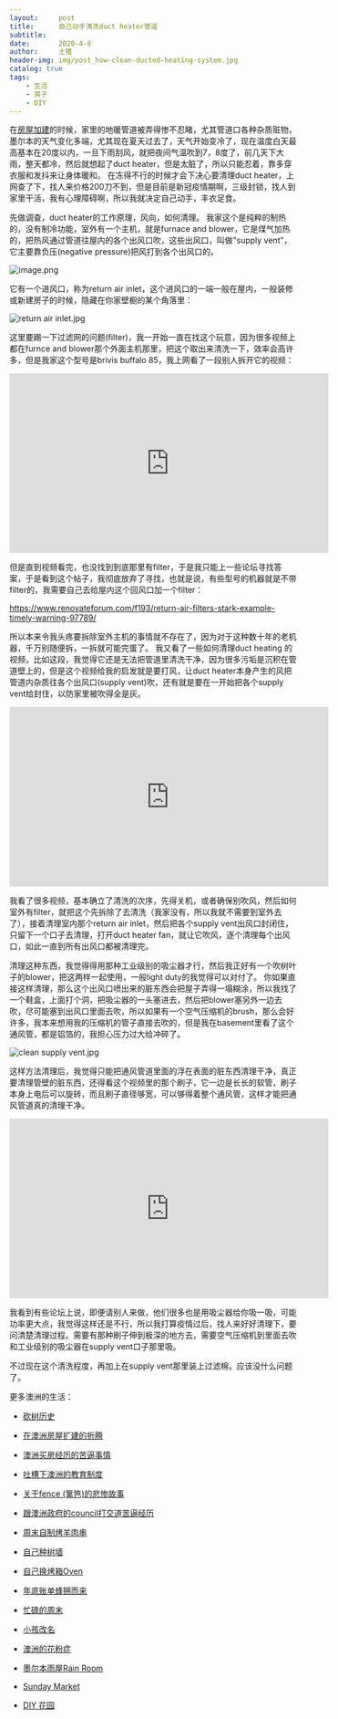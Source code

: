 ```yaml
---
layout:     post
title:      自己动手清洗duct heater管道
subtitle:   
date:       2020-4-8
author:     土猪
header-img: img/post_how-clean-ducted-heating-system.jpg
catalog: true
tags:
    - 生活
    - 房子
    - DIY
---
```



在[房屋加建](http://livinginau.life/2020/03/26/%E5%9C%A8%E6%BE%B3%E6%B4%B2%E6%88%BF%E5%B1%8B%E6%89%A9%E5%BB%BA%E7%9A%84%E6%8A%98%E8%85%BE/)的时候，家里的地暖管道被弄得惨不忍睹，尤其管道口各种杂质赃物，墨尔本的天气变化多端，尤其现在夏天过去了，天气开始变冷了，现在温度白天最高基本在20度以内，一旦下雨刮风，就把夜间气温吹到7，8度了，前几天下大雨，整天都冷，然后就想起了duct heater，但是太脏了，所以只能忍着，靠多穿衣服和发抖来让身体暖和。 在冻得不行的时候才会下决心要清理duct heater，上网查了下，找人来价格200刀不到，但是目前是新冠疫情期啊，三级封锁，找人到家里干活，我有心理障碍啊，所以我就决定自己动手，丰衣足食。 





先做调查，duct heater的工作原理，风向，如何清理。 我家这个是纯粹的制热的，没有制冷功能，室外有一个主机，就是furnace and blower，它是煤气加热的，把热风通过管道往屋内的各个出风口吹，这些出风口，叫做"supply vent"，它主要靠负压(negative pressure)把风打到各个出风口的。

![image.png](https://cdn.steemitimages.com/DQmQqrvCG7TnE9kJ1VptZ3KJ42qdqptvmQoiis6EZVmtZhv/image.png)



它有一个进风口，称为return air inlet，这个进风口的一端一般在屋内，一般装修或新建房子的时候，隐藏在你家壁橱的某个角落里：


![return air inlet.jpg](https://cdn.steemitimages.com/DQmPUuNvo5FXA11CYQLeRD2H6CY9Y7Tjy4xjx7hp1GmNMX6/return%20air%20inlet.jpg)



这里要踢一下过滤网的问题(filter)，我一开始一直在找这个玩意，因为很多视频上都在furnce and blower那个外面主机那里，把这个取出来清洗一下，效率会高许多，但是我家这个型号是brivis buffalo 85，我上网看了一段别人拆开它的视频：


<iframe width="560" height="315" src="https://www.youtube.com/embed/R5cE3A8wCSE" frameborder="0" allow="accelerometer; autoplay; encrypted-media; gyroscope; picture-in-picture" allowfullscreen></iframe>


但是直到视频看完，也没找到到底那里有filter，于是我只能上一些论坛寻找答案，于是看到这个帖子，我彻底放弃了寻找，也就是说，有些型号的机器就是不带filter的，我需要自己去给屋内这个回风口加一个filter：


https://www.renovateforum.com/f193/return-air-filters-stark-example-timely-warning-97789/




所以本来令我头疼要拆除室外主机的事情就不存在了，因为对于这种数十年的老机器，千万别随便拆，一拆就可能完蛋了。 我又看了一些如何清理duct heating 的视频，比如这段，我觉得它还是无法把管道里清洗干净，因为很多污垢是沉积在管道壁上的，但是这个视频给我的启发就是要打风，让duct heater本身产生的风把管道内杂质往各个出风口(supply vent)吹，还有就是要在一开始把各个supply vent给封住，以防家里被吹得全是灰。


<iframe width="560" height="315" src="https://www.youtube.com/embed/QdKvKpwGOkk" frameborder="0" allow="accelerometer; autoplay; encrypted-media; gyroscope; picture-in-picture" allowfullscreen></iframe>



我看了很多视频，基本确立了清洗的次序，先得关机，或者确保别吹风，然后如何室外有filter，就把这个先拆除了去清洗（我家没有，所以我就不需要到室外去了），接着清理室内那个return air inlet，然后把各个supply vent出风口封闭住，只留下一个口子去清理，打开duct heater fan，就让它吹风，逐个清理每个出风口，如此一直到所有出风口都被清理完。 




清理这种东西，我觉得得用那种工业级别的吸尘器才行，然后我正好有一个吹树叶子的blower，把这两样一起使用，一般light duty的我觉得可以对付了。 你如果直接这样清理，那么这个出风口喷出来的脏东西会把屋子弄得一塌糊涂，所以我找了一个鞋盒，上面打个洞，把吸尘器的一头塞进去，然后把blower塞另外一边去吹，尽可能塞到出风口里面去吹，所以如果有一个空气压缩机的brush，那么会好许多，我本来想用我的压缩机的管子直接去吹的，但是我在basement里看了这个通风管，都是铝箔的，我担心压力过大给冲碎了。 


![clean supply vent.jpg](https://cdn.steemitimages.com/DQmQPmtouJWcqvMAS37eufdwn1TAAZpNCpjYcLz3CszVQM1/clean%20supply%20vent.jpg)




这样方法清理后，我觉得只能把通风管道里面的浮在表面的脏东西清理干净，真正要清理管壁的脏东西，还得看这个视频里的那个刷子，它一边是长长的软管，刷子本身上电后可以旋转，而且刷子直径够宽，可以够得着整个通风管，这样才能把通风管道真的清理干净。 



<iframe width="560" height="315" src="https://www.youtube.com/embed/ofTyRShuCBw" frameborder="0" allow="accelerometer; autoplay; encrypted-media; gyroscope; picture-in-picture" allowfullscreen></iframe>



我看到有些论坛上说，即便请别人来做，他们很多也是用吸尘器给你吸一吸，可能功率更大点，我觉得这样还是不行，所以我打算疫情过后，找人来好好清理下，要问清楚清理过程。需要有那种刷子伸到极深的地方去，需要空气压缩机到里面去吹和工业级别的吸尘器在supply vent口子那里吸。 



不过现在这个清洗程度，再加上在supply vent那里装上过滤棉，应该没什么问题了。










更多澳洲的生活：

- [砍树历史](http://livinginau.life/2019/12/29/%E7%A0%8D%E6%A0%91%E5%8E%86%E5%8F%B2/)

- [在澳洲房屋扩建的折腾](http://livinginau.life/2019/12/19/%E5%9C%A8%E6%BE%B3%E6%B4%B2%E6%88%BF%E5%B1%8B%E6%89%A9%E5%BB%BA%E7%9A%84%E6%8A%98%E8%85%BE/)

- 
  [澳洲买房经历的苦逼事情](http://livinginau.life/2019/12/18/%E6%BE%B3%E6%B4%B2%E4%B9%B0%E6%88%BF%E7%BB%8F%E5%8E%86%E7%9A%84%E8%8B%A6%E9%80%BC%E4%BA%8B%E6%83%85/)

- 
  [吐槽下澳洲的教育制度](http://livinginau.life/2019/12/13/%E5%90%90%E6%A7%BD%E6%BE%B3%E6%B4%B2%E6%95%99%E8%82%B2%E5%88%B6%E5%BA%A6/)

- [关于fence (篱笆)的悲惨故事](http://livinginau.life/2019/12/01/%E5%85%B3%E4%BA%8Efence%E7%9A%84%E6%82%B2%E6%83%A8%E6%95%85%E4%BA%8B/)

- [跟澳洲政府的council打交道苦逼经历](http://livinginau.life/2019/11/29/%E8%B7%9F%E6%BE%B3%E6%B4%B2%E6%94%BF%E5%BA%9C%E7%9A%84council%E6%89%93%E4%BA%A4%E9%81%93%E8%8B%A6%E9%80%BC%E7%BB%8F%E5%8E%86/)

- [周末自制烤羊肉串](http://livinginau.life/2014/03/03/%E5%91%A8%E6%9C%AB%E8%87%AA%E5%88%B6%E7%83%A4%E7%BE%8A%E8%82%89%E4%B8%B2/)

- [自己种树墙](http://livinginau.life/2020/03/10/%E8%87%AA%E5%B7%B1%E7%A7%8D%E6%A0%91%E5%A2%99/)

- [自己换烤箱Oven](http://livinginau.life/2020/02/12/%E8%87%AA%E5%B7%B1%E6%8D%A2oven/)

- [年底账单蜂拥而来](http://livinginau.life/2019/11/29/%E8%B4%A6%E5%8D%95%E8%9C%82%E6%8B%A5%E8%80%8C%E6%9D%A5/)

- [忙碌的周末](http://livinginau.life/2019/11/12/%E5%BF%99%E7%A2%8C%E7%9A%84%E5%91%A8%E6%9C%AB/)

- [小孩改名](http://livinginau.life/2019/11/10/%E5%B0%8F%E5%AD%A9%E6%94%B9%E5%90%8D/)

- [澳洲的花粉症](http://livinginau.life/2018/08/10/%E6%BE%B3%E6%B4%B2%E7%9A%84%E8%8A%B1%E7%B2%89%E7%97%87/)

- [墨尔本雨屋Rain Room](http://livinginau.life/2020/01/13/rain-room/)

- [Sunday Market](http://livinginau.life/2020/01/12/Sunday-Market/)

- [DIY 花园](http://livinginau.life/2020/03/30/diy-garden-design/)
